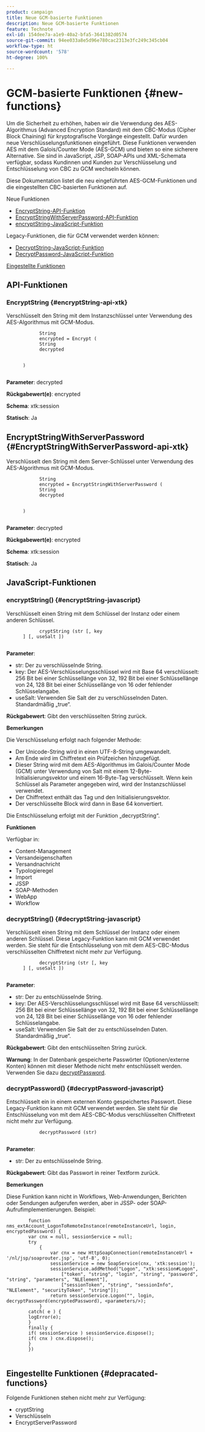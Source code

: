```yaml
---
product: campaign
title: Neue GCM-basierte Funktionen
description: Neue GCM-basierte Funktionen
feature: Technote
exl-id: 154dee7a-a1e9-40a2-bfa5-3641382d0574
source-git-commit: 94ee033a8e5d96e780cac2313e3fc249c345cb04
workflow-type: ht
source-wordcount: '578'
ht-degree: 100%

---
```


# GCM-basierte Funktionen {#new-functions}

Um die Sicherheit zu erhöhen, haben wir die Verwendung des AES-Algorithmus (Advanced Encryption Standard) mit dem CBC-Modus (Cipher Block Chaining) für kryptografische Vorgänge eingestellt. Dafür wurden neue Verschlüsselungsfunktionen eingeführt. Diese Funktionen verwenden AES mit dem Galois/Counter Mode (AES-GCM) und bieten so eine sicherere Alternative. Sie sind in JavaScript, JSP, SOAP-APIs und XML-Schemata verfügbar, sodass Kundinnen und Kunden zur Verschlüsselung und Entschlüsselung von CBC zu GCM wechseln können.

Diese Dokumentation listet die neu eingeführten AES-GCM-Funktionen und die eingestellten CBC-basierten Funktionen auf.

Neue Funktionen

* [EncryptString-API-Funktion](#encryptString-api-xtk)
* [EncryptStringWithServerPassword-API-Funktion](#EncryptStringWithServerPassword-api-xtk)
* [encryptString-JavaScript-Funktion](#encryptString-javascript)

Legacy-Funktionen, die für GCM verwendet werden können:

* [DecryptString-JavaScript-Funktion ](#decryptString-javascript)
* [DecryptPassword-JavaScript-Funktion](#decryptPassword-javascript)

[Eingestellte Funktionen](#depracated-functions)

## API-Funktionen

### EncryptString {#encryptString-api-xtk}

Verschlüsselt den String mit dem Instanzschlüssel unter Verwendung des AES-Algorithmus mit GCM-Modus.

```
            String 
            encrypted = Encrypt (
            String       
            decrypted
            

      )
         
```

**Parameter**: decrypted

**Rückgabewert(e)**: encrypted

**Schema**: xtk:session

**Statisch**: Ja

## EncryptStringWithServerPassword {#EncryptStringWithServerPassword-api-xtk}

Verschlüsselt den String mit dem Server-Schlüssel unter Verwendung des AES-Algorithmus mit GCM-Modus.


```
            String 
            encrypted = EncryptStringWithServerPassword (
            String       
            decrypted
            

      )
         
```

**Parameter**: decrypted

**Rückgabewert(e)**: encrypted

**Schema**: xtk:session

**Statisch**: Ja

## JavaScript-Funktionen

### encryptString() {#encryptString-javascript}

Verschlüsselt einen String mit dem Schlüssel der Instanz oder einem anderen Schlüssel.

```
            cryptString (str [, key
      ] [, useSalt ])
         
```

**Parameter**:

* str: Der zu verschlüsselnde String.
* key: Der AES-Verschlüsselungsschlüssel wird mit Base 64 verschlüsselt: 256 Bit bei einer Schlüssellänge von 32, 192 Bit bei einer Schlüssellänge von 24, 128 Bit bei einer Schlüssellänge von 16 oder fehlender Schlüsselangabe.
* useSalt: Verwenden Sie Salt der zu verschlüsselnden Daten. Standardmäßig „true“.

**Rückgabewert**: Gibt den verschlüsselten String zurück.

**Bemerkungen**

Die Verschlüsselung erfolgt nach folgender Methode:

* Der Unicode-String wird in einen UTF-8-String umgewandelt.
* Am Ende wird im Chiffretext ein Prüfzeichen hinzugefügt.
* Dieser String wird mit dem AES-Algorithmus im Galois/Counter Mode (GCM) unter Verwendung von Salt mit einem 12-Byte-Initialisierungsvektor und einem 16-Byte-Tag verschlüsselt. Wenn kein Schlüssel als Parameter angegeben wird, wird der Instanzschlüssel verwendet.
* Der Chiffretext enthält das Tag und den Initialisierungsvektor.
* Der verschlüsselte Block wird dann in Base 64 konvertiert.

Die Entschlüsselung erfolgt mit der Funktion „decryptString“.

**Funktionen**

Verfügbar in:

* Content-Management
* Versandeigenschaften
* Versandnachricht
* Typologieregel
* Import
* JSSP
* SOAP-Methoden
* WebApp
* Workflow

### decryptString() {#decryptString-javascript}

Verschlüsselt einen String mit dem Schlüssel der Instanz oder einem anderen Schlüssel. Diese Legacy-Funktion kann mit GCM verwendet werden. Sie steht für die Entschlüsselung von mit dem AES-CBC-Modus verschlüsselten Chiffretext nicht mehr zur Verfügung.

```
            decryptString (str [, key
      ] [, useSalt ])
         
```

**Parameter**:

* str: Der zu entschlüsselnde String.
* key: Der AES-Verschlüsselungsschlüssel wird mit Base 64 verschlüsselt: 256 Bit bei einer Schlüssellänge von 32, 192 Bit bei einer Schlüssellänge von 24, 128 Bit bei einer Schlüssellänge von 16 oder fehlender Schlüsselangabe.
* useSalt: Verwenden Sie Salt der zu entschlüsselnden Daten. Standardmäßig „true“.

**Rückgabewert**: Gibt den entschlüsselten String zurück.

**Warnung**: In der Datenbank gespeicherte Passwörter (Optionen/externe Konten) können mit dieser Methode nicht mehr entschlüsselt werden. Verwenden Sie dazu [decryptPassword](#decryptPassword-javascript).

### decryptPassword() {#decryptPassword-javascript}

Entschlüsselt ein in einem externen Konto gespeichertes Passwort. Diese Legacy-Funktion kann mit GCM verwendet werden. Sie steht für die Entschlüsselung von mit dem AES-CBC-Modus verschlüsselten Chiffretext nicht mehr zur Verfügung.

```
            decryptPassword (str)
         
```

**Parameter**:

* str: Der zu entschlüsselnde String.

**Rückgabewert**: Gibt das Passwort in reiner Textform zurück.

**Bemerkungen**

Diese Funktion kann nicht in Workflows, Web-Anwendungen, Berichten oder Sendungen aufgerufen werden, aber in JSSP- oder SOAP-Aufrufimplementierungen. Beispiel:

```
        function nms_extAccount_LogonToRemoteInstance(remoteInstanceUrl, login, encryptedPassword) {
        var cnx = null, sessionService = null;
        try
            {
                var cnx = new HttpSoapConnection(remoteInstanceUrl + '/nl/jsp/soaprouter.jsp', 'utf-8', 0);
                sessionService = new SoapService(cnx, 'xtk:session');
                sessionService.addMethod("Logon", "xtk:session#Logon",
                    ["token", "string", "login", "string", "password", "string", "parameters", "NLElement"],
                    ["sessionToken", "string", "sessionInfo", "NLElement", "securityToken", "string"]);
                return sessionService.Logon("", login, decryptPassword(encryptedPassword), <parameters/>);
            }
        catch( e ) {
        logError(e);
        }
        finally {
        if( sessionService ) sessionService.dispose();
        if( cnx ) cnx.dispose();
        }
        })
      
```

## Eingestellte Funktionen {#depracated-functions}

Folgende Funktionen stehen nicht mehr zur Verfügung:

* cryptString
* Verschlüsseln
* EncryptServerPassword
